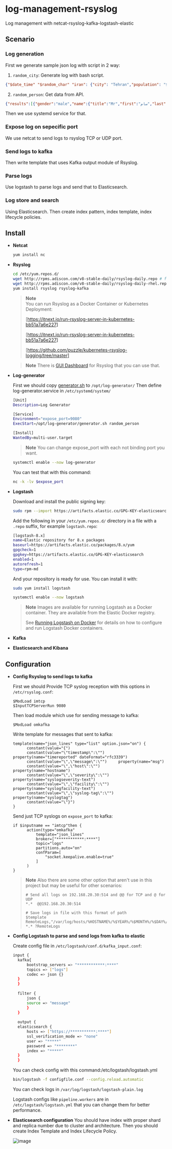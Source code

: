 # log-management-rsyslog
Log management with netcat-rsyslog-kafka-logstash-elastic

## Scenario
### Log generation
First we generate sample json log with script in 2 way:
1. `random_city`: Generate log with bash script.
  ```json
  {"$date_time" "$random_char" "iran": {"city": "Tehran","population": "$population","men": "$(($population*$percentage/100))","women": "$(($population*(100-$percentage)/100))","hOffset": "$(($population*2))","vOffset": "100","weather": "$sun"}
  ```

2. `random_person`: Get data from API.
  ```json
  {"results":[{"gender":"male","name":{"title":"Mr","first":"سام","last":"نجاتی"},"location":{"street":{"number":5093,"name":"شهید آرش مهر"},"city":"اراک","state":"سیستان و بلوچستان","country":"Iran","postcode":85524,"coordinates":{"latitude":"14.8221","longitude":"-66.8774"},"timezone":{"offset":"-5:00","description":"Eastern Time (US & Canada), Bogota, Lima"}},"email":"sm.njty@example.com","login":{"uuid":"6a38607d-4498-492f-93ca-369819d90283","username":"smallostrich271","password":"circus","salt":"prLILh0M","md5":"dfafa1f6203c7589964d8e39d1dc4beb","sha1":"21996887ab6481a45e9694e6bc9281bf93fc214f","sha256":"c26345cd8199200d0016a03de687a7428df7d6c348a0ce5ec1260b4b3b1ead8b"},"dob":{"date":"1967-09-05T20:28:25.316Z","age":56},"registered":{"date":"2013-11-30T11:00:16.765Z","age":9},"phone":"006-85015204","cell":"0902-142-6178","id":{"name":"","value":null},"picture":{"large":"https://randomuser.me/api/portraits/men/50.jpg","medium":"https://randomuser.me/api/portraits/med/men/50.jpg","thumbnail":"https://randomuser.me/api/portraits/thumb/men/50.jpg"},"nat":"IR"}],"info":{"seed":"834d64feb14ac0ec","results":1,"page":1,"version":"1.4"}}
  ```

Then we use systemd service for that.

### Expose log on sepecific port
We use netcat to send logs to rsyslog TCP or UDP port.

### Send logs to kafka
Then write template that uses Kafka output module of Rsyslog.

### Parse logs
Use logstash to parse logs and send that to Elasticsearch.

### Log store and search
Using Elasticsearch. Then create index pattern, index template, index lifecycle policies.

## Install
- **Netcat**
  ```bash
  yum install nc
  ```
  
- **Rsyslog**
  ```bash
  cd /etc/yum.repos.d/
  wget http://rpms.adiscon.com/v8-stable-daily/rsyslog-daily.repo # for CentOS 7,8,9
  wget http://rpms.adiscon.com/v8-stable-daily/rsyslog-daily-rhel.repo # for RHEL 7,8,9
  yum install rsyslog rsyslog-kafka
  ```

  > **Note**  
  > You can run Rsyslog as a Docker Container or Kubernetes Deployment:
  > 
  > [https://itnext.io/run-rsyslog-server-in-kubernetes-bb51a7a6e227]
  > 
  > [https://itnext.io/run-rsyslog-server-in-kubernetes-bb51a7a6e227]
  > 
  > [https://github.com/puzzle/kubernetes-rsyslog-logging/tree/master]

  > **Note**
  > There is [GUI Dashboard](https://lggr.io/) for Rsyslog that you can use that.

- **Log-generator**
  
  First we should copy [generator.sh](./generator.sh) to `/opt/log-generator/`
  Then define log-generator.service in `/etc/systemd/system/`
  ```bash
  [Unit]
  Description=Log Generator
  
  [Service]
  Environment="expose_port=9080"
  ExecStart=/opt/log-generator/generator.sh random_person

  [Install]
  WantedBy=multi-user.target
  ```

  > **Note**
  > You can change expose_port with each not binding port you want. 
  
  ```bash
  systemctl enable --now log-generator
  ```
  You can test that with this command:
  ```bash
  nc -k -lv $expose_port
  ```

- **Logstash**

  Download and install the public signing key:
  ```bash
  sudo rpm --import https://artifacts.elastic.co/GPG-KEY-elasticsearch
  ```

  Add the following in your `/etc/yum.repos.d/` directory in a file with a `.repo` suffix, for example `logstash.repo`:
  ```bash
  [logstash-8.x]
  name=Elastic repository for 8.x packages
  baseurl=https://artifacts.elastic.co/packages/8.x/yum
  gpgcheck=1
  gpgkey=https://artifacts.elastic.co/GPG-KEY-elasticsearch
  enabled=1
  autorefresh=1
  type=rpm-md
  ```

  And your repository is ready for use. You can install it with:
  ```bash
  sudo yum install logstash

  systemctl enable --now logstash
  ```

  > **Note**
  > Images are available for running Logstash as a Docker container. They are available from the Elastic Docker registry.
  > 
  > See [Running Logstash on Docker](https://www.elastic.co/guide/en/logstash/current/docker.html) for details on how to configure and run Logstash Docker containers.


- **Kafka**

- **Elasticsearch and Kibana**


## Configuration

- **Config Rsyslog to send logs to kafka**

  First we should Provide TCP syslog reception with this options in `/etc/rsyslog.conf`:
  ```
  $ModLoad imtcp
  $InputTCPServerRun 9080
  ```

  Then load module which use for sending message to kafka:
  ```
  $ModLoad omkafka
  ```

  Write template for messages that sent to kafka:
  ```
  template(name="json_lines" type="list" option.json="on") {
        constant(value="{")
        constant(value="\"timestamp\":\"")      property(name="timereported" dateFormat="rfc3339")
        constant(value="\",\"message\":\"")     property(name="msg")
        constant(value="\",\"host\":\"")        property(name="hostname")
        constant(value="\",\"severity\":\"")    property(name="syslogseverity-text")
        constant(value="\",\"facility\":\"")    property(name="syslogfacility-text")
        constant(value="\",\"syslog-tag\":\"")  property(name="syslogtag")
        constant(value="\"}")
  }
  ```

  Send just TCP syslogs on `expose_port` to kafka:
  ```
  if $inputname == "imtcp"then {
        action(type="omkafka"
            template="json_lines"
            broker=["************:****"]
            topic="logs"
            partitions.auto="on"
            confParam=[
                "socket.keepalive.enable=true"
            ]
        )
  }
  ```

  > **Note**
  > Also there are some other option that aren't use in this project but may be useful for other scenarios:
  > ```
  > # Send all logs on 192.168.20.30:514 and @@ for TCP and @ for UDP
  > *.*  @@192.168.20.30:514
  > ```
  > ```
  > # Save logs in file with this format of path
  > $template RemoteLogs,"/var/log/hosts/%HOSTNAME%/%$YEAR%/%$MONTH%/%$DAY%/syslog.log"
  > *.* ?RemoteLogs
  > ```

- **Config Logstash to parse and send logs from kafka to elastic**
  
  Create config file in `/etc/logstash/conf.d/kafka_input.conf`:
  
  ```bash
  input {
	kafka{
		bootstrap_servers => "************:****"
		topics => ["logs"]
		codec => json {}
	}
	}
	
	filter {
		json {
		source => "message"
		}
	}
	
	output {
	elasticsearch {
		hosts => ["https://***********:****"]
		ssl_verification_mode => "none"
		user => "*****"
		password => "********"
		index => "*****"
	}
	}
  ```

  You can check config with this command:/etc/logstash/logstash.yml
  ```bash
  bin/logstash -f configfile.conf --config.reload.automatic
  ```

  You can check logs in `/var/log/logstash/logstash-plain.log`

  Logstash configs like `pipeline.workers` are in `/etc/logstash/logstash.yml` that you can change them for better performance.


- **Elasticsearch configuration**
  You should have index with proper shard and replica number due to cluster and architecture. Then you should create Index Template and Index Lifecycle Policy.

  ![image](https://github.com/arezvani/log-management-rsyslog/assets/20871524/5177ec20-ef78-4c13-9658-ebb24d863030)
